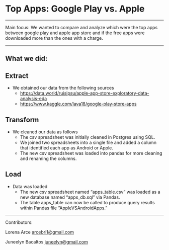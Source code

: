 # Top Apps: Google Play vs. Apple

- - -

Main focus: We wanted to compare and analyze which were the top apps between google play and apple app store and if the free apps were downloaded more than the ones with a charge.

- - -

## What we did:

## Extract
* We obtained our data from the following sources
  * https://data.world/ruisipsu/apple-app-store-exploratory-data-analysis-eda 
  * https://www.kaggle.com/lava18/google-play-store-apps

## Transform
* We cleaned our data as follows
  * The csv spreadsheet was initially cleaned in Postgres using SQL. 
  * We joined two spreadsheets into a single file and added a column that identified each app as Android or Apple. 
  * The new csv spreadsheet was loaded into pandas for more cleaning and renaming the columns. 

## Load
* Data was loaded
  * The new csv spreadsheet named “apps_table.csv” was loaded as a new database named “apps_db.sql” via Pandas. 
  * The table apps_table can now be called to produce query results within Pandas file “AppleVSAndroidApps.” 

- - -

Contributors:

Lorena Arce
arcebri1@gmail.com

Juneelyn Bacaltos
juneelyn@gmail.com